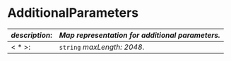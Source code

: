 
# AdditionalParameters

| *description*:   | *Map representation for additional parameters.*|
|----|----|
| < * >: |    ``` string ```  *maxLength: 2048*.|  






